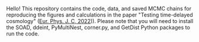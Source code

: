 
Hello! This repository contains the code, data, and saved MCMC chains for reproducing the figures and calculations in the paper "Testing time-delayed cosmology" ([Eur. Phys. J. C, 2022](https://doi.org/10.1140/epjc/s10052-022-11126-x))). Please note that you will need to install the SOAD, ddeint, PyMultiNest, corner.py, and GetDist Python packages to run the code.
